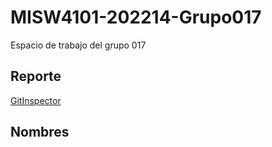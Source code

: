 # MISW4101-202214-Grupo017
Espacio de trabajo del grupo 017
 
## Reporte
[GitInspector](https://misw-4101-practicas.github.io/MISW4101-202214-Grupo017/reports)
## Nombres

